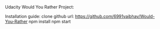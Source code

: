 Udacity Would You Rather Project:

Installation guide:
clone github url: https://github.com/6991vaibhav/Would-You-Rather
npm install
npm start